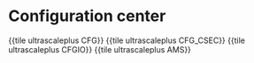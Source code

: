 # Configuration center

{{tile ultrascaleplus CFG}}
{{tile ultrascaleplus CFG_CSEC}}
{{tile ultrascaleplus CFGIO}}
{{tile ultrascaleplus AMS}}

